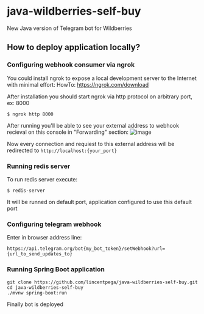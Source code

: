 # java-wildberries-self-buy
New Java version of Telegram bot for Wildberries
## How to deploy application locally?
### Configuring webhook consumer via ngrok

You could install ngrok to expose a local development server to the Internet with minimal effort: 
HowTo: https://ngrok.com/download 

After installation you should start ngrok via http protocol on arbitrary port, ex: 8000 
```
$ ngrok http 8000
```

After running you'll be able to see your external address to webhook recieval on this console in "Forwarding" section: 
![image](https://user-images.githubusercontent.com/99477948/199225393-9296bf44-c5b9-4579-bb76-7815f18a0616.png) 

Now every connection and requiest to this external address will be redirected to `http://localhost:{your_port}`

### Running redis server
To run redis server execute:
```
$ redis-server
```
It will be runned on default port, application configured to use this default port

### Configuring telegram webhook
Enter in browser address line:
```
https://api.telegram.org/bot{my_bot_token}/setWebhook?url={url_to_send_updates_to}
```

### Running Spring Boot application
```
git clone https://github.com/lincentpega/java-wildberries-self-buy.git
cd java-wildberries-self-buy
./mvnw spring-boot:run
```
Finally bot is deployed
